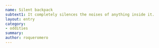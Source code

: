```yaml
---
name: Silent backpack
subtext1: It completely silences the noises of anything inside it.
layout: entry
category:
- oddities
summary: 
author: roqueromero
---
```

